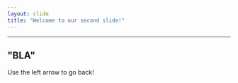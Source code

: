 ```yaml
---
layout: slide
title: "Welcome to our second slide!"
---
```


---
"BLA"
---

Use the left arrow to go back!
